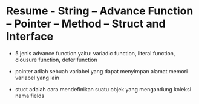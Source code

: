 # Resume - String – Advance Function – Pointer – Method – Struct and Interface

 - 5 jenis advance function yaitu: variadic function, literal function, clousure function, defer function

 - pointer adlah sebuah variabel yang dapat menyimpan alamat memori variabel yang lain
 
 - stuct adalah cara mendefinikan suatu objek yang mengandung koleksi nama fields